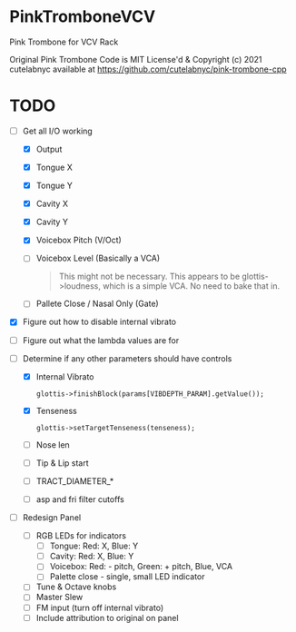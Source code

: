 # PinkTromboneVCV
Pink Trombone for VCV Rack

Original Pink Trombone Code is MIT License'd & Copyright (c) 2021 cutelabnyc
available at https://github.com/cutelabnyc/pink-trombone-cpp

# TODO

- [ ] Get all I/O working

  - [x] Output

  - [x] Tongue X

  - [x] Tongue Y

  - [x] Cavity X

  - [x] Cavity Y

  - [x] Voicebox Pitch (V/Oct)

  - [ ] Voicebox Level (Basically a VCA)

    > This might not be necessary. This appears to be glottis->loudness, which is a simple VCA. No need to bake that in.

  - [ ] Pallete Close / Nasal Only (Gate)

- [x] Figure out how to disable internal vibrato

- [ ] Figure out what the lambda values are for

- [ ] Determine if any other parameters should have controls

  - [x] Internal Vibrato

    `glottis->finishBlock(params[VIBDEPTH_PARAM].getValue());`

  - [x] Tenseness

    `glottis->setTargetTenseness(tenseness);`

  - [ ] Nose len

  - [ ] Tip & Lip start

  - [ ] TRACT_DIAMETER_*

  - [ ] asp and fri filter cutoffs

- [ ] Redesign Panel

  - [ ] RGB LEDs for indicators
    - [ ] Tongue: Red: X, Blue: Y
    - [ ] Cavity: Red: X, Blue: Y
    - [ ] Voicebox: Red: - pitch, Green: + pitch, Blue, VCA
    - [ ] Palette close - single, small LED indicator
  - [ ] Tune & Octave knobs
  - [ ] Master Slew
  - [ ] FM input (turn off internal vibrato)
  - [ ] Include attribution to original on panel

